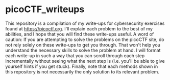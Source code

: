 # picoCTF_writeups
This repository is a compilation of my write-ups for cybersecurity exercises found at https://picoctf.org. I'll explain each problem to the best of my abilities, and I hope that you will find these write-ups useful. A word of caution: If you are attempting to solve the problems on the picoCTF site, do not rely solely on these write-ups to get you through. That won't help you understand the necessary skills to solve the problem at hand. I will format each write-up in such a way that you can scroll through each step incrementally without seeing what the next step is (i.e. you'll be able to give yourself hints if you get stuck). Finally, note that each methods shown in this repository is not necessarily the only solution to its relevant problem.
